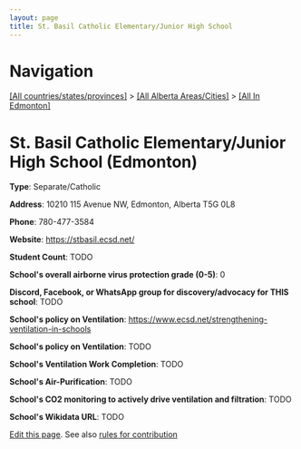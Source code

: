 ```yaml
---
layout: page
title: St. Basil Catholic Elementary/Junior High School
---
```

# Navigation

[[All countries/states/provinces]](../../..) > [[All Alberta Areas/Cities]](../..) > [[All In Edmonton]](..)

# St. Basil Catholic Elementary/Junior High School (Edmonton)

**Type**: Separate/Catholic

**Address**: 10210 115 Avenue NW, Edmonton, Alberta T5G 0L8

**Phone**: 780-477-3584

**Website**: <https://stbasil.ecsd.net/>

**Student Count**: TODO

**School's overall airborne virus protection grade (0-5)**: 0

**Discord, Facebook, or WhatsApp group for discovery/advocacy for THIS school**: TODO

**School's policy on Ventilation**: <https://www.ecsd.net/strengthening-ventilation-in-schools>

**School's policy on Ventilation**: TODO

**School's Ventilation Work Completion**: TODO

**School's Air-Purification**: TODO

**School's CO2 monitoring to actively drive ventilation and filtration**: TODO

**School's Wikidata URL**: TODO


[Edit this page](https://github.com/ventilate-schools/AB/edit/main/./Edmonton/St._Basil_Catholic_Elementary_Junior_High_School.md). See also [rules for contribution](../../../contribution-rules/)